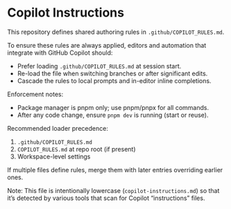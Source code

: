 # Copilot Instructions

This repository defines shared authoring rules in `.github/COPILOT_RULES.md`.

To ensure these rules are always applied, editors and automation that integrate with GitHub Copilot should:

- Prefer loading `.github/COPILOT_RULES.md` at session start.
- Re-load the file when switching branches or after significant edits.
- Cascade the rules to local prompts and in-editor inline completions.

Enforcement notes:
- Package manager is pnpm only; use pnpm/pnpx for all commands.
- After any code change, ensure `pnpm dev` is running (start or reuse).

Recommended loader precedence:
1. `.github/COPILOT_RULES.md`
2. `COPILOT_RULES.md` at repo root (if present)
3. Workspace-level settings

If multiple files define rules, merge them with later entries overriding earlier ones.

Note: This file is intentionally lowercase (`copilot-instructions.md`) so that it’s detected by various tools that scan for Copilot “instructions” files.
